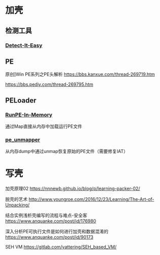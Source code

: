 # 加壳



## 检测工具

### [Detect-It-Easy](https://github.com/horsicq/Detect-It-Easy)



## PE

原创\]Win PE系列之PE头解析 https://bbs.kanxue.com/thread-269719.htm

https://bbs.pediy.com/thread-269795.htm

## PELoader

### [RunPE-In-Memory](https://github.com/aaaddress1/RunPE-In-Memory)

通过Map直接从内存中加载运行PE文件

### [pe_unmapper](https://github.com/hasherezade/pe_unmapper)

从内存dump中通过unmap恢复原始的PE文件（需要修复IAT）



# 写壳

加壳原理02 https://nnnewb.github.io/blog/p/learning-packer-02/

脱壳的艺术 http://www.youngroe.com/2016/12/23/Learning/The-Art-of-Unpacking/

结合实例浅析壳编写的流程与难点-安全客 https://www.anquanke.com/post/id/176980

深入分析PE可执行文件是如何进行加壳和数据混淆的 https://www.anquanke.com/post/id/90173

SEH VM https://gitlab.com/yattering/SEH_based_VM/
